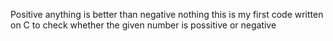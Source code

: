  Positive anything is better than negative nothing
this is my first code written on C to check whether the given number is possitive or negative
